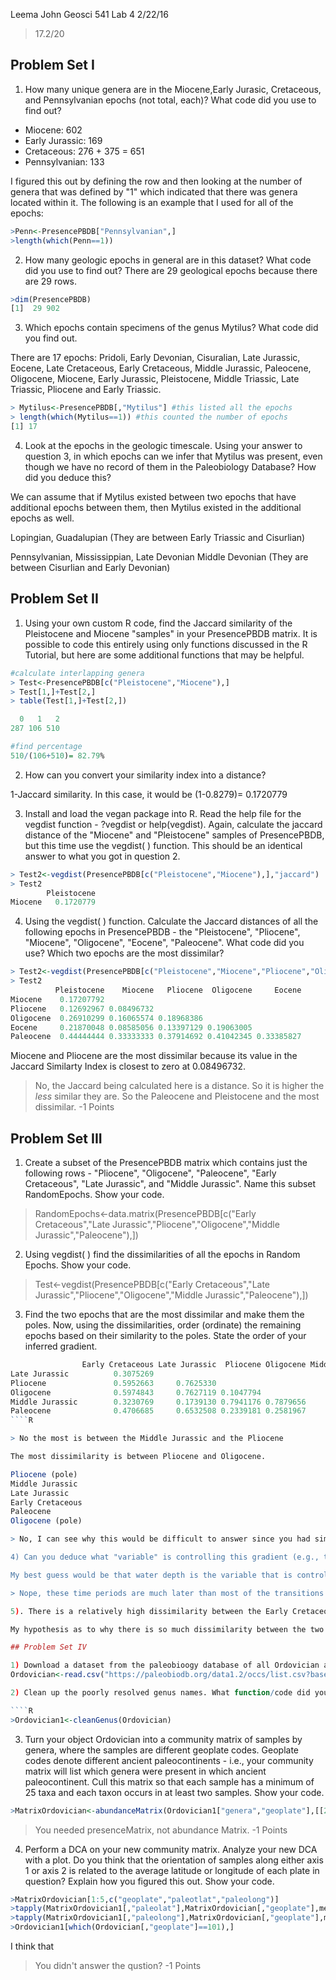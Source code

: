 Leema John
Geosci 541 
Lab 4
2/22/16

> 17.2/20

## Problem Set I

1) How many unique genera are in the Miocene,Early Jurasic, Cretaceous, and Pennsylvanian epochs (not total, each)? What code did you use to find out?

+ Miocene: 602
+ Early Jurassic: 169
+ Cretaceous: 276 + 375 = 651
+ Pennsylvanian: 133

I figured this out by defining the row and then looking at the number of genera that was defined by "1" which indicated that there was genera located within it. The following is an example that I used for all of the epochs:

````R
>Penn<-PresencePBDB["Pennsylvanian",]
>length(which(Penn==1))
````

2) How many geologic epochs in general are in this dataset? What code did you use to find out? 
There are 29 geological epochs because there are 29 rows. 

````R
>dim(PresencePBDB)
[1]  29 902
````

3) Which epochs contain specimens of the genus Mytilus? What code did you find out.

There are 17 epochs: Pridoli, Early Devonian, Cisuralian, Late Jurassic, Eocene, Late Cretaceous, Early Cretaceous, Middle Jurassic, Paleocene, Oligocene, Miocene, Early Jurassic, Pleistocene, Middle Triassic, Late Triassic, Pliocene and Early Triassic. 

````R
> Mytilus<-PresencePBDB[,"Mytilus"] #this listed all the epochs
> length(which(Mytilus==1)) #this counted the number of epochs
[1] 17
````

4) Look at the epochs in the geologic timescale. Using your answer to question 3, in which epochs can we infer that Mytilus was present, even though we have no record of them in the Paleobiology Database? How did you deduce this?

We can assume that if Mytilus existed between two epochs that have additional epochs between them, then Mytilus existed in the additional epochs as well. 

Lopingian, Guadalupian (They are between Early Triassic and Cisurlian)

Pennsylvanian, Mississippian, Late Devonian Middle Devonian (They are between Cisurlian and Early Devonian)

## Problem Set II

1) Using your own custom R code, find the Jaccard similarity of the Pleistocene and Miocene "samples" in your PresencePBDB matrix. It is possible to code this entirely using only functions discussed in the R Tutorial, but here are some additional functions that may be helpful.

````R
#calculate interlapping genera 
> Test<-PresencePBDB[c("Pleistocene","Miocene"),]
> Test[1,]+Test[2,]
> table(Test[1,]+Test[2,])

  0   1   2 
287 106 510 

#find percentage
510/(106+510)= 82.79%
````

2) How can you convert your similarity index into a distance?

1-Jaccard similarity. In this case, it would be (1-0.8279)= 0.1720779


3) Install and load the vegan package into R. Read the help file for the vegdist function - ?vegdist or help(vegdist). Again, calculate the jaccard distance of the "Miocene" and "Pleistocene" samples of PresencePBDB, but this time use the vegdist( ) function. This should be an identical answer to what you got in question 2.

````R
> Test2<-vegdist(PresencePBDB[c("Pleistocene","Miocene"),],"jaccard")
> Test2
        Pleistocene
Miocene   0.1720779
````

4) Using the vegdist( ) function. Calculate the Jaccard distances of all the following epochs in PresencePBDB - the "Pleistocene", "Pliocene", "Miocene", "Oligocene", "Eocene", "Paleocene". What code did you use? Which two epochs are the most dissimilar?

````R
> Test2<-vegdist(PresencePBDB[c("Pleistocene","Miocene","Pliocene","Oligocene","Eocene","Paleocene"),],"jaccard")
> Test2
          Pleistocene    Miocene   Pliocene  Oligocene     Eocene
Miocene    0.17207792                                            
Pliocene   0.12692967 0.08496732                                 
Oligocene  0.26910299 0.16065574 0.18968386                      
Eocene     0.21870048 0.08585056 0.13397129 0.19063005           
Paleocene  0.44444444 0.33333333 0.37914692 0.41042345 0.33385827
````

Miocene and Pliocene are the most dissimilar because its value in the Jaccard Similarty Index is closest to zero at 0.08496732.

> No, the Jaccard being calculated here is a distance. So it is higher the *less* similar they are. So the Paleocene and Pleistocene and the most dissimilar. -1 Points


## Problem Set III

1) Create a subset of the PresencePBDB matrix which contains just the following rows - "Pliocene", "Oligocene", "Paleocene", "Early Cretaceous", "Late Jurassic", and "Middle Jurassic". Name this subset RandomEpochs. Show your code.
> RandomEpochs<-data.matrix(PresencePBDB[c("Early Cretaceous","Late Jurassic","Pliocene","Oligocene","Middle Jurassic","Paleocene"),])

2) Using vegdist( ) find the dissimilarities of all the epochs in Random Epochs. Show your code.
> Test<-vegdist(PresencePBDB[c("Early Cretaceous","Late Jurassic","Pliocene","Oligocene","Middle Jurassic","Paleocene"),])

3) Find the two epochs that are the most dissimilar and make them the poles. Now, using the dissimilarities, order (ordinate) the remaining epochs based on their similarity to the poles. State the order of your inferred gradient.

````R
                Early Cretaceous Late Jurassic  Pliocene Oligocene Middle Jurassic
Late Jurassic          0.3075269                                                  
Pliocene               0.5952663     0.7625330                                    
Oligocene              0.5974843     0.7627119 0.1047794                          
Middle Jurassic        0.3230769     0.1739130 0.7941176 0.7879656                
Paleocene              0.4706685     0.6532508 0.2339181 0.2581967       0.6572327
````R

> No the most is between the Middle Jurassic and the Pliocene

The most dissimilarity is between Pliocene and Oligocene. 

Pliocene (pole)
Middle Jurassic
Late Jurassic
Early Cretaceous 
Paleocene
Oligocene (pole)

> No, I can see why this would be difficult to answer since you had similarity and dissimilarity backwards. It's Middle Jurassic, Late Jurassic, Early Cretaceous, Paleocene, Oligocene, Pliocene.

4) Can you deduce what "variable" is controlling this gradient (e.g., temperature, water depth, geographic distance)? [Hint: Check the geologic timescale]. State your reasoning.

My best guess would be that water depth is the variable that is controlling the gradient. These time periods featured a great amount of species transitioning to land from water, so one can assume that water depth was involved. 

> Nope, these time periods are much later than most of the transitions from water to land. I can see why this would have been hard to answer since you didn't get the previous answers. -1 Points

5). There is a relatively high dissimilarity between the Early Cretaceous and Paleocene epochs. Can you hypothesize why this is? Google these epochs if you need to.

My hypothesis as to why there is so much dissimilarity between the two epochs is because while the Early Cretaceous had new types of dinosaurs coming to prominence, the Cretaceous period concluded with a mass extinction event at the Cretaceous-Paleocene boundary. This was a time marked by the demise of non-avian dinosaurs, giant marine reptiles, alongside a great deal of fauna and flora. Due to the die-off of the dinosaurs, the Paleocene epoch had many unfilled ecological niches worldwide. 

## Problem Set IV

1) Download a dataset from the paleobioogy database of all Ordovician aged animals into R, and name the object Ordovician. This may take a few minutes. What R code did you use?
Ordovician<-read.csv("https://paleobiodb.org/data1.2/occs/list.csv?base_name=Animalia&interval=Ordovician")

2) Clean up the poorly resolved genus names. What function/code did you use?

````R
>Ordovician1<-cleanGenus(Ordovician)
````

3) Turn your object Ordovician into a community matrix of samples by genera, where the samples are different geoplate codes. Geoplate codes denote different ancient paleocontinents - i.e., your community matrix will list which genera were present in which ancient paleocontinent. Cull this matrix so that each sample has a minimum of 25 taxa and each taxon occurs in at least two samples. Show your code.

````R
>MatrixOrdovician<-abundanceMatrix(Ordovician1["genera","geoplate"],[[25]])
````

> You needed presenceMatrix, not abundance Matrix. -1 Points


4) Perform a DCA on your new community matrix. Analyze your new DCA with a plot. Do you think that the orientation of samples along either axis 1 or axis 2 is related to the average latitude or longitude of each plate in question? Explain how you figured this out. Show your code.

````R
>MatrixOrdovician[1:5,c("geoplate","paleotlat","paleolong")]
>tapply(MatrixOrdovician1[,"paleolat"],MatrixOrdovician[,"geoplate"],mean]
>tapply(MatrixOrdovician1[,"paleolong"],MatrixOrdovician[,"geoplate"],mean]
>Ordovician1[which(Ordovician[,"geoplate"]==101),]
````

I think that 

> You didn't answer the qustion? -1 Points
